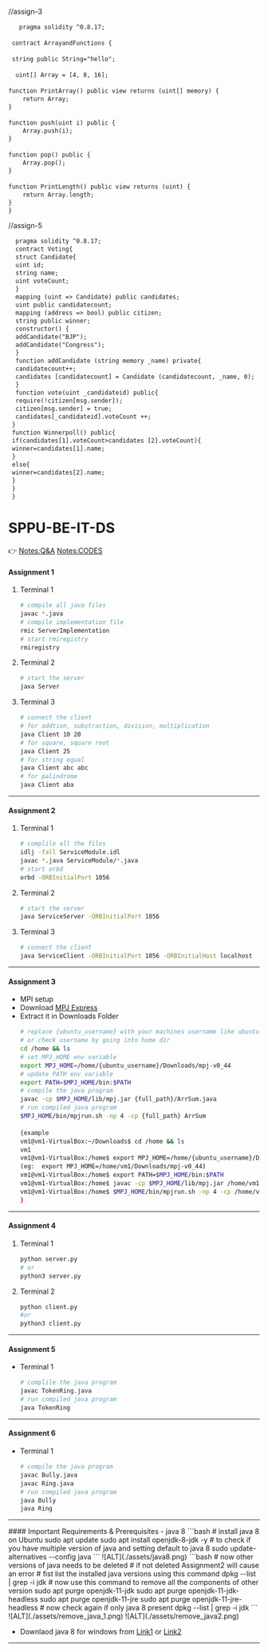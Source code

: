
   


//assign-3

       pragma solidity ^0.8.17;

     contract ArrayandFunctions {

     string public String="hello";

      uint[] Array = [4, 8, 16];

    function PrintArray() public view returns (uint[] memory) {
        return Array;
    }

    function push(uint i) public {
        Array.push(i);
    }

    function pop() public {
        Array.pop();
    }

    function PrintLength() public view returns (uint) {
        return Array.length;
    }
    }


 //assign-5
 
      pragma solidity ^0.8.17;
      contract Voting{
      struct Candidate{
      uint id;
      string name;
      uint voteCount;
      }
      mapping (uint => Candidate) public candidates;
      uint public candidatecount;
      mapping (address => bool) public citizen;
      string public winner;
      constructor() {
      addCandidate("BJP");
      addCandidate("Congress");
      }
      function addCandidate (string memory _name) private{
      candidatecount++;
      candidates [candidatecount] = Candidate (candidatecount, _name, 0);
      }
      function vote(uint _candidateid) public{
      require(!citizen[msg.sender]);
      citizen[msg.sender] = true;
      candidates[_candidateid].voteCount ++;
     }
     function Winnerpoll() public{
     if(candidates[1].voteCount>candidates [2].voteCount){
     winner=candidates[1].name;
     }
     else{
     winner=candidates[2].name;
     }
     }
     }





# SPPU-BE-IT-DS
👉 [Notes:Q&A](https://chatgpt.com/share/68111485-6db4-8004-913f-ae428056359d)
 [Notes:CODES](https://chatgpt.com/share/6815117a-1c90-8004-a4a9-aff285206cbd)

#### Assignment 1
1. Terminal 1
    ```bash
    # compile all java files
    javac *.java
    # compile implementation file
    rmic ServerImplementation
    # start rmiregistry
    rmiregistry

    ```
2. Terminal 2
    ```bash
    # start the server
    java Server
    ```
3. Terminal 3
    ```bash
    # connect the client
    # for addtion, substraction, division, multiplication
    java Client 10 20
    # for square, square root
    java Client 25
    # for string equal
    java Client abc abc
    # for palindrome
    java Client aba
    ```
<hr>

#### Assignment 2
1. Terminal 1
    ```bash
    # complile all the files
    idlj -fall ServiceModule.idl
    javac *.java ServiceModule/*.java
    # start orbd 
    orbd -ORBInitialPort 1056
    ```
2. Terminal 2
    ```bash
    # start the server
    java ServiceServer -ORBInitialPort 1056
    ```
3. Terminal 3
    ```bash
    # connect the client
    java ServiceClient -ORBInitialPort 1056 -ORBInitialHost localhost
    ```
<hr>

#### Assignment 3
- MPI setup
- Download [MPJ Express](https://sourceforge.net/projects/mpjexpress/files/releases/mpj-v0_44.tar.gz/download) 
- Extract it in Downloads Folder
    ```bash
    # replace {ubuntu_username} with your machines username like ubuntu, vboxuser
    # or check username by going into home dir
    cd /home && ls
    # set MPJ_HOME env variable
    export MPJ_HOME=/home/{ubuntu_username}/Downloads/mpj-v0_44
    # update PATH env variable
    export PATH=$MPJ_HOME/bin:$PATH
    # compile the java program
    javac -cp $MPJ_HOME/lib/mpj.jar {full_path}/ArrSum.java
    # run compiled java program
    $MPJ_HOME/bin/mpjrun.sh -np 4 -cp {full_path} ArrSum

    {example
    vm1@vm1-VirtualBox:~/Downloads$ cd /home && ls
    vm1
    vm1@vm1-VirtualBox:/home$ export MPJ_HOME=/home/{ubuntu_username}/Downloads/mpj-v0_44
    (eg:  export MPJ_HOME=/home/vm1/Downloads/mpj-v0_44)
    vm1@vm1-VirtualBox:/home$ export PATH=$MPJ_HOME/bin:$PATH
    vm1@vm1-VirtualBox:/home$ javac -cp $MPJ_HOME/lib/mpj.jar /home/vm1/Downloads/BE-IT-DS-main/Assign3/ArrSum.java
    vm1@vm1-VirtualBox:/home$ $MPJ_HOME/bin/mpjrun.sh -np 4 -cp /home/vm1/Downloads/BE-IT-DS-main/Assign3 ArrSum
    }
    ```
<hr>

#### Assignment 4
1. Terminal 1
    ```bash
    python server.py
    # or 
    python3 server.py
    ```
2. Terminal 2
    ```bash
    python client.py
    #or
    python3 client.py
    ```
<hr>

#### Assignment 5
- Terminal 1
    ```bash
    # complile the java program
    javac TokenRing.java
    # run compiled java program
    java TokenRing
    ```
<hr>

#### Assignment 6
- Terminal 1
    ```bash
    # compile the java program
    javac Bully.java
    javac Ring.java
    # run compiled java program
    java Bully
    java Ring
    ```

<hr>
#### Important Requirements & Prerequisites
- java 8
```bash
# install java 8 on Ubuntu
sudo apt update 
sudo apt install openjdk-8-jdk -y
# to check if you have multiple version of java and setting default to java 8
sudo update-alternatives --config java
```
![ALT](./assets/java8.png)
```bash
# now other versions of java needs to be deleted 
# if not deleted Assignment2 will cause an error
# fist list the installed java versions using this command
dpkg --list | grep -i jdk
# now use this command to remove all the components of other version
sudo apt purge openjdk-11-jdk
sudo apt purge openjdk-11-jdk-headless
sudo apt purge openjdk-11-jre
sudo apt purge openjdk-11-jre-headless
# now check again if only java 8 present
dpkg --list | grep -i jdk
```
![ALT](./assets/remove_java_1.png)
![ALT](./assets/remove_java2.png)

- Downlaod java 8 for windows from [Link1](https://builds.openlogic.com/downloadJDK/openlogic-openjdk/8u412-b08/openlogic-openjdk-8u412-b08-windows-x64.msi) or [Link2](https://www.openlogic.com/openjdk-downloads?field_java_parent_version_target_id=416&field_operating_system_target_id=436&field_architecture_target_id=391&field_java_package_target_id=396 
)
<hr>

